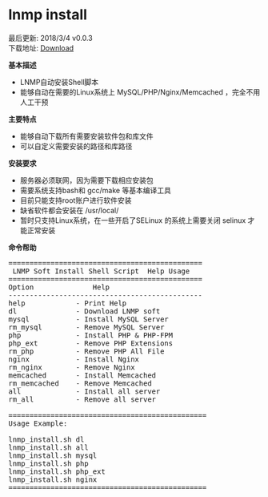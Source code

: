 lnmp install
=============


最后更新: 2018/3/4 v0.0.3<br />
下载地址: <a href="http://heiyeluren.googlecode.com/files/lnmp-install-0.0.3.tar.bz2">Download</a>


<b>基本描述</b>
  * LNMP自动安装Shell脚本
  * 能够自动在需要的Linux系统上 MySQL/PHP/Nginx/Memcached ，完全不用人工干预


<b>主要特点</b>
  * 能够自动下载所有需要安装软件包和库文件
  * 可以自定义需要安装的路径和库路径


<b>安装要求</b>
  * 服务器必须联网，因为需要下载相应安装包
  * 需要系统支持bash和 gcc/make 等基本编译工具
  * 目前只能支持root账户进行软件安装
  * 缺省软件都会安装在 /usr/local/
  * 暂时只支持Linux系统，在一些开启了SELinux 的系统上需要关闭 selinux 才能正常安装


<b>命令帮助</b>

<pre>
==============================================
 LNMP Soft Install Shell Script  Help Usage
==============================================
Option              Help
----------------------------------------------
help            - Print Help
dl              - Download LNMP soft
mysql           - Install MySQL Server
rm_mysql        - Remove MySQL Server
php             - Install PHP & PHP-FPM
php_ext         - Remove PHP Extensions
rm_php          - Remove PHP All File
nginx           - Install Nginx
rm_nginx        - Remove Nginx
memcached       - Install Memcached
rm_memcached    - Remove Memcached
all             - Install all server
rm_all          - Remove all server

===============================================
Usage Example: 

lnmp_install.sh dl
lnmp_install.sh all
lnmp_install.sh mysql
lnmp_install.sh php
lnmp_install.sh php_ext
lnmp_install.sh nginx   
===============================================

</pre>

